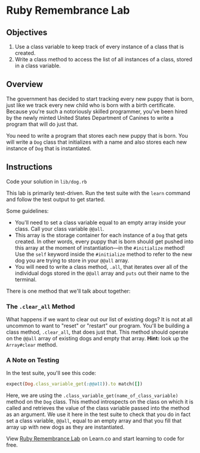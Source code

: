 # Ruby Remembrance Lab

## Objectives

1. Use a class variable to keep track of every instance of a class that is created. 
2. Write a class method to access the list of all instances of a class, stored in a class variable. 


## Overview

The government has decided to start tracking every new puppy that is born, just like we track every new child who is born with a birth certificate. Because you're such a notoriously skilled programmer, you've been hired by the newly minted United States Department of Canines to write a program that will do just that. 

You need to write a program that stores each new puppy that is born. You will write a `Dog` class that initializes with a name and also stores each new instance of `Dog` that is instantiated. 

## Instructions

Code your solution in `lib/dog.rb`

This lab is primarily test-driven. Run the test suite with the `learn` command and follow the test output to get started.

Some guidelines: 

* You'll need to set a class variable equal to an empty array inside your class. Call your class variable `@@all`.  
* This array is the storage container for each instance of a `Dog` that gets created. In other words, every puppy that is born should get pushed into this array at the moment of instantiation––in the `#initialize` method! Use the `self` keyword inside the `#initialize` method to refer to the new dog you are trying to store in your `@@all` array. 
* You will need to write a class method, `.all`, that iterates over all of the individual dogs stored in the `@@all` array and `puts` out their name to the terminal. 

There is one method that we'll talk about together:

### The `.clear_all` Method

What happens if we want to clear out our list of existing dogs? It is not at all uncommon to want to "reset" or "restart" our program. You'll be building a class method, `.clear_all`, that does just that. This method should operate on the `@@all` array of existing dogs and empty that array. **Hint:** look up the `Array#clear` method. 

### A Note on Testing

In the test suite, you'll see this code:

```ruby
expect(Dog.class_variable_get(:@@all)).to match([])
``` 

Here, we are using the `.class_variable_get(name_of_class_variable)` method on the `Dog` class. This method introspects on the class on which it is called and retrieves the value of the class variable passed into the method as an argument. We use it here in the test suite to check that you do in fact set a class variable, `@@all`, equal to an empty array and that you fill that array up with new dogs as they are instantiated. 

<p data-visibility='hidden'>View <a href='https://learn.co/lessons/ruby-puppy' title='Ruby Remembrance Lab'>Ruby Remembrance Lab</a> on Learn.co and start learning to code for free.</p>

